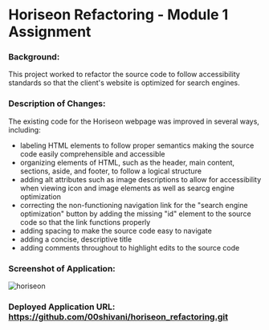 # Horiseon Refactoring - Module 1 Assignment

### Background:

This project worked to refactor the source code to follow accessibility standards so that the client's website is optimized for search engines.

### Description of Changes:

The existing code for the Horiseon webpage was improved in several ways, including:
* labeling HTML elements to follow proper semantics making the source code easily comprehensible and accessible
* organizing elements of HTML, such as the header, main content, sections, aside, and footer, to follow a logical structure
* adding alt attributes such as image descriptions to allow for accessibility when viewing icon and image elements as well as searcg engine optimization
* correcting the non-functioning navigation link for the "search engine optimization" button by adding the missing "id" element to the source code so that the link functions properly
* adding spacing to make the source code easy to navigate 
* adding a concise, descriptive title 
* adding comments throughout to highlight edits to the source code 

### Screenshot of Application:

![horiseon](https://user-images.githubusercontent.com/126500106/222991383-50a2ea09-94b5-4099-a322-0967f8cb4e32.png)

### Deployed Application URL: https://github.com/00shivani/horiseon_refactoring.git 

